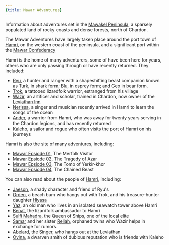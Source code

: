 ```yaml
---
{title: Mawar Adventures}
---
```

Information about adventures set in the [Mawakel Peninsula](<../../gazetteer/northwest-coast/mawar-confederacy/mawakel-peninsula.md>), a sparsely populated land of rocky coasts and dense forests, north of Chardon. 

The Mawar Adventures have largely taken place around the port town of [Hamri](<../../gazetteer/northwest-coast/mawar-confederacy/hamri.md>), on the western coast of the peninsula, and a significant port within the [Mawar Confederacy](<../../gazetteer/northwest-coast/mawar-confederacy/mawar-confederacy.md>)

Hamri is the home of many adventurers, some of have been here for years, others who are only passing through or have recently returned. They included:
- [Ryu](<../../people/pcs/mawar-confederacy/ryu.md>), a hunter and ranger with a shapeshifting beast companion known as Turk, in shark form; Blu, in osprey form; and Geo in bear form. 
- [Trok](<../../people/pcs/mawar-confederacy/trok.md>), a tattooed lizardfolk warrior, estranged from his village
- [Wazir](<../../people/pcs/mawar-confederacy/wazir.md>), an artificer and scholar, trained in Chardon, now owner of the [Leviathan Inn](<../../gazetteer/northwest-coast/mawar-confederacy/leviathan-inn.md>)
- [Nerissa](<../../people/pcs/mawar-confederacy/nerissa.md>), a singer and musician recently arrived in Hamri to learn the songs of the ocean
- [Ander](<../../people/pcs/mawar-confederacy/ander.md>), a warrior from Hamri, who was away for twenty years serving in the Chardon legions, and has recently returned
- [Kaleho](<../../people/pcs/mawar-confederacy/kaleho.md>), a sailor and rogue who often visits the port of Hamri on his journeys

Hamri is also the site of many adventures, including:
- [Mawar Epsiode 01](<episodes/mawar-epsiode-01.md>), The Merfolk Visitor
- [Mawar Epsiode 02](<episodes/mawar-epsiode-02.md>), The Tragedy of Azar
- [Mawar Epsiode 03](<episodes/mawar-epsiode-03.md>), The Tomb of Yerkir-khor
- [Mawar Epsiode 04](<episodes/mawar-epsiode-04.md>), The Chained Beast

You can also read about the people of [Hamri](<../../gazetteer/northwest-coast/mawar-confederacy/hamri.md>), including:
- [Jaeson](<../../people/mawarans/jaeson.md>), a shady character and friend of Ryu's
- [Orden](<../../people/mawarans/orden.md>), a beach bum who hangs out with Trok, and his treasure-hunter daughter [Hiyasa](<../../people/mawarans/hiyasa.md>)
- [Yaz](<../../people/mawarans/yaz.md>), an old man who lives in an isolated seawatch tower above Hamri
- [Benat](<../../people/lizardfolk/benat.md>), the lizardfolk ambassador to Hamri
- [Sulfi Mahadra](<../../people/mawarans/sulfi-mahadra.md>), the Queen of Ships, one of the local elite
- [Samar](<../../people/mawarans/samar.md>) and her sister [Reliah](<../../people/mawarans/reliah.md>), orphaned twins who Wazir helps in exchange for rumors
- [Abelard](<../../people/mawarans/abelard.md>), the Singer, who hangs out at the Leviathan
- [Ovina](<../../people/dwarves/ovina.md>), a dwarven smith of dubious reputation who is friends with Kaleho

